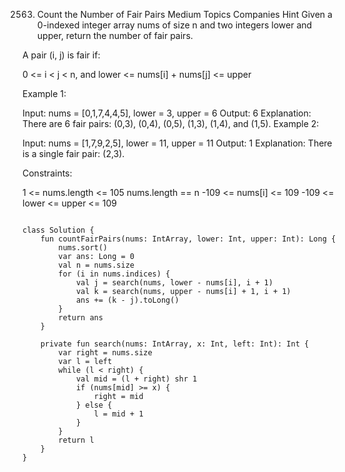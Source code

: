 2563. Count the Number of Fair Pairs
Medium
Topics
Companies
Hint
Given a 0-indexed integer array nums of size n and two integers lower and upper, return the number of fair pairs.

A pair (i, j) is fair if:

0 <= i < j < n, and
lower <= nums[i] + nums[j] <= upper
 

Example 1:

Input: nums = [0,1,7,4,4,5], lower = 3, upper = 6
Output: 6
Explanation: There are 6 fair pairs: (0,3), (0,4), (0,5), (1,3), (1,4), and (1,5).
Example 2:

Input: nums = [1,7,9,2,5], lower = 11, upper = 11
Output: 1
Explanation: There is a single fair pair: (2,3).
 

Constraints:

1 <= nums.length <= 105
nums.length == n
-109 <= nums[i] <= 109
-109 <= lower <= upper <= 109


```k

class Solution {
    fun countFairPairs(nums: IntArray, lower: Int, upper: Int): Long {
        nums.sort()
        var ans: Long = 0
        val n = nums.size
        for (i in nums.indices) {
            val j = search(nums, lower - nums[i], i + 1)
            val k = search(nums, upper - nums[i] + 1, i + 1)
            ans += (k - j).toLong()
        }
        return ans
    }

    private fun search(nums: IntArray, x: Int, left: Int): Int {
        var right = nums.size
        var l = left
        while (l < right) {
            val mid = (l + right) shr 1
            if (nums[mid] >= x) {
                right = mid
            } else {
                l = mid + 1
            }
        }
        return l
    }
}
```
